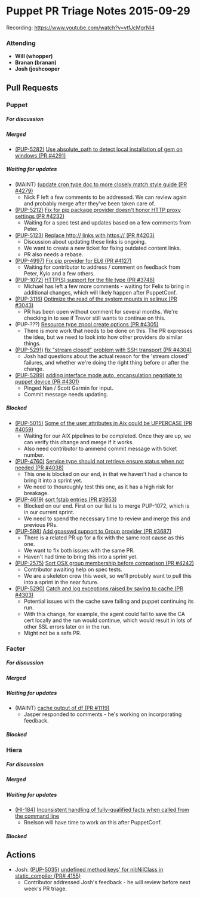 # Puppet PR Triage Notes 2015-09-29

Recording: https://www.youtube.com/watch?v=vtfJcMgrNl4

### Attending

* **Will (whopper)**
* **Branan (branan)**
* **Josh (joshcooper**

## Pull Requests

### Puppet

##### For discussion

##### Merged

* [(PUP-5282)](https://tickets.puppetlabs.com/browse/PUP-5282) [Use absolute_path to detect local installation of gem on windows (PR #4291)](https://github.com/puppetlabs/puppet/pull/4291)

##### Waiting for updates

* (MAINT) [(update cron type doc to more closely match style guide (PR #4279)](https://github.com/puppetlabs/puppet/pull/4279)
  - Nick F left a few comments to be addressed. We can review again and probably merge after they've been taken care of.
* [(PUP-5212)](https://tickets.puppetlabs.com/browse/PUP-5212) [Fix for pip package provider doesn't honor HTTP proxy settings (PR #4232)](https://github.com/puppetlabs/puppet/pull/4232)
    - Waiting for a spec test and updates based on a few comments from Peter.
* [(PUP-5123)](https://tickets.puppetlabs.com/browse/PUP-5123) [Replace http:// links with https://  (PR #4203)](https://github.com/puppetlabs/puppet/pull/4203)
    - Discussion about updating these links is ongoing.
    - We want to create a new ticket for fixing outdated content links.
    - PR also needs a rebase.
* [(PUP-4997)](https://tickets.puppetlabs.com/browse/PUP-4997) [Fix pip provider for EL6 (PR #4127)](https://github.com/puppetlabs/puppet/pull/4127)
    - Waiting for contributor to address / comment on feedback from Peter, Kylo and a few others.
* [(PUP-1072)](https://tickets.puppetlabs.com/browse/PUP-1072) [HTTP(S) support for the file type (PR #3748)](https://github.com/puppetlabs/puppet/pull/3748)
    - Michael has left a few more comments - waiting for Felix to bring in additional changes, which will likely happen after PuppetConf.
* [(PUP-3116)](https://tickets.puppetlabs.com/browse/PUP-3116) [Optimize the read of the system mounts in selinux (PR #3043)](https://github.com/puppetlabs/puppet/pull/3043)
    - PR has been open without comment for several months. We're checking in to see if Trevor still wants to continue on this.
* (PUP-???) [Resource type zpool create options (PR #4305)](https://github.com/puppetlabs/puppet/pull/4305)
    - There is more work that needs to be done on this. The PR expresses the idea, but we need to look into how other
      providers do similar things.
* [(PUP-5291)](https://tickets.puppetlabs.com/browse/PUP-5291) [fix "stream closed" problem with SSH transport (PR #4304)](https://github.com/puppetlabs/puppet/pull/4304)
    - Josh had questions about the actual reason for the 'stream closed' failures, and whether we're doing the right thing
      before or after the change.
* [(PUP-5289)](https://tickets.puppetlabs.com/browse/PUP-5289) [adding interface mode auto, encapsulation negotiate to puppet device (PR #4301)](https://github.com/puppetlabs/puppet/pull/4301)
  - Pinged Nan / Scott Garmin for input.
  - Commit message needs updating.

##### Blocked

* [(PUP-5015)](https://tickets.puppetlabs.com/browse/PUP-5015) [Some of the user attributes in Aix could be UPPERCASE (PR #4059)](https://github.com/puppetlabs/puppet/pull/4059)
    - Waiting for our AIX pipelines to be completed. Once they are up, we can verify this change and merge if it works.
    - Also need contributor to ammend commit message with ticket number.
* [(PUP-4760)](https://tickets.puppetlabs.com/browse/PUP-4760) [Service type should not retrieve ensure status when not needed (PR #4038)](https://github.com/puppetlabs/puppet/pull/4038)
    - This one is blocked on our end, in that we haven't had a chance to bring it into a sprint yet.
    - We need to thouroughly test this one, as it has a high risk for breakage.
* [(PUP-4619)](https://tickets.puppetlabs.com/browse/PUP-4619) [sort fstab entries (PR #3953)](https://github.com/puppetlabs/puppet/pull/3953)
    - Blocked on our end. First on our list is to merge PUP-1072, which is in our current sprint.
    - We need to spend the necessary time to review and merge this and previous PRs.
* [(PUP-598)](https://tickets.puppetlabs.com/browse/PUP-598) [Add gpasswd support to Group provider (PR #3687)](https://github.com/puppetlabs/puppet/pull/3687)
    - There is a related PR up for a fix with the same root cause as this one.
    - We want to fix both issues with the same PR.
    - Haven't had time to bring this into a sprint yet.
* [(PUP-2575)](https://tickets.puppetlabs.com/browse/PUP-2575) [Sort OSX group membership before comparison (PR #4242)](https://github.com/puppetlabs/puppet/pull/4246)
  - Contributor awaiting help on spec tests.
  - We are a skeleton crew this week, so we'll probably want to pull this into a sprint in the near future.
* [(PUP-5290)](https://tickets.puppetlabs.com/browse/PUP-5290) [Catch and log exceptions raised by saving to cache (PR #4303)](https://github.com/puppetlabs/puppet/pull/4303)
    - Potential issues with the cache save failing and puppet continuing its run.
    - With this change, for example, the agent could fail to save the CA cert locally and the run would continue, which would
      result in lots of other SSL errors later on in the run.
    - Might not be a safe PR.

### Facter

##### For discussion

##### Merged

##### Waiting for updates

* (MAINT) [cache output of df (PR #1119)](https://github.com/puppetlabs/facter/pull/1119)
  - Jasper responded to comments - he's working on incorporating feedback.

##### Blocked

### Hiera

##### For discussion

##### Merged

##### Waiting for updates

* [(HI-184)](https://tickets.puppetlabs.com/browse/HI-184) [Inconsistent handling of fully-qualified facts when called from the command line](https://github.com/puppetlabs/hiera/pull/184)
  - Rnelson will have time to work on this after PuppetConf.

##### Blocked

## Actions

* Josh: [(PUP-5035)](https://tickets.puppetlabs.com/browse/PUP-5035) [undefined method keys' for nil:NilClass in static_compiler (PR# 4155)](https://github.com/puppetlabs/puppet/pull/4155)
    - Contributor addressed Josh's feedback - he will review before next week's PR triage.
